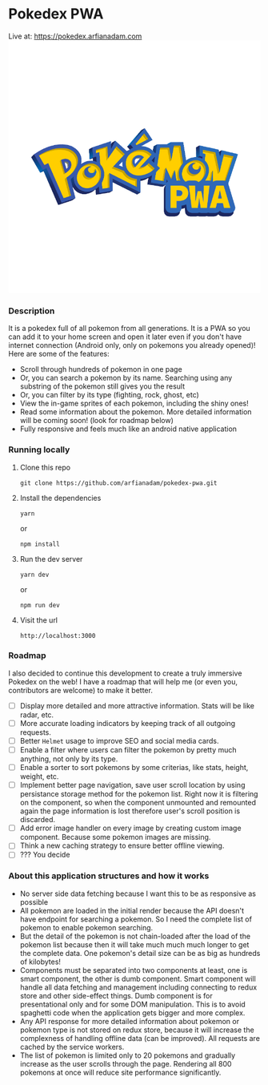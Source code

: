 # Pokedex PWA
Live at: https://pokedex.arfianadam.com
![PokedexPWALogo](https://github.com/arfianadam/pokedex-pwa/raw/master/static/logo.png)

### Description
It is a pokedex full of all pokemon from all generations. It is a PWA so you can add it to your home screen and open it later even if you don't have internet connection (Android only, only on pokemons you already opened)! Here are some of the features:

- Scroll through hundreds of pokemon in one page
- Or, you can search a pokemon by its name. Searching using any substring of the pokemon still gives you the result
- Or, you can filter by its type (fighting, rock, ghost, etc)
- View the in-game sprites of each pokemon, including the shiny ones!
- Read some information about the pokemon. More detailed information will be coming soon! (look for roadmap below)
- Fully responsive and feels much like an android native application

### Running locally
1. Clone this repo

    ```
    git clone https://github.com/arfianadam/pokedex-pwa.git
    ```
2. Install the dependencies

    ```
    yarn
    ```
    or
    ```
    npm install
    ```
3. Run the dev server

    ```
    yarn dev
    ```
    or
    ```
    npm run dev
    ```
4. Visit the url

    ```
    http://localhost:3000
    ```

### Roadmap
I also decided to continue this development to create a truly immersive Pokedex on the web! I have a roadmap that will help me (or even you, contributors are welcome) to make it better.

- [ ] Display more detailed and more attractive information. Stats will be like radar, etc.
- [ ] More accurate loading indicators by keeping track of all outgoing requests.
- [ ] Better `Helmet` usage to improve SEO and social media cards.
- [ ] Enable a filter where users can filter the pokemon by pretty much anything, not only by its type.
- [ ] Enable a sorter to sort pokemons by some criterias, like stats, height, weight, etc.
- [ ] Implement better page navigation, save user scroll location by using persistance storage method for the pokemon list. Right now it is filtering on the component, so when the component unmounted and remounted again the page information is lost therefore user's scroll position is discarded.
- [ ] Add error image handler on every image by creating custom image component. Because some pokemon images are missing.
- [ ] Think a new caching strategy to ensure better offline viewing.
- [ ] ??? You decide

### About this application structures and how it works
- No server side data fetching because I want this to be as responsive as possible
- All pokemon are loaded in the initial render because the API doesn't have endpoint for searching a pokemon. So I need the complete list of pokemon to enable pokemon searching.
- But the detail of the pokemon is not chain-loaded after the load of the pokemon list because then it will take much much much longer to get the complete data. One pokemon's detail size can be as big as hundreds of kilobytes!
- Components must be separated into two components at least, one is smart component, the other is dumb component. Smart component will handle all data fetching and management including connecting to redux store and other side-effect things. Dumb component is for presentational only and for some DOM manipulation. This is to avoid spaghetti code when the application gets bigger and more complex.
- Any API response for more detailed information about pokemon or pokemon type is not stored on redux store, because it will increase the complexness of handling offline data (can be improved). All requests are cached by the service workers.
- The list of pokemon is limited only to 20 pokemons and gradually increase as the user scrolls through the page. Rendering all 800 pokemons at once will reduce site performance significantly.

